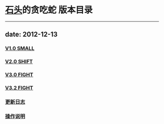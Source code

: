 [石头](http://lovep.me)的贪吃蛇 版本目录
=========================== 
---
date: 2012-12-13
---

### [V1.0 SMALL](1/)

### [V2.0 SHIFT](2/)

### [V3.0 FIGHT](3/)

### [V3.2 FIGHT](3.2/)

### [更新日志](changelog.html)

### [操作说明](help.html)
